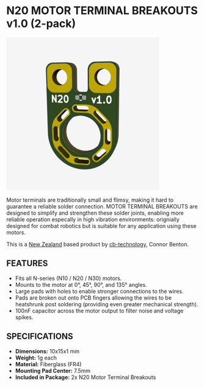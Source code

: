 # N20 MOTOR TERMINAL BREAKOUTS v1.0 (2-pack)

<img src="assets/1.0_BREAKOUT.JPG" width="400">

Motor terminals are traditionally small and flimsy, making it hard to guarantee a reliable solder connection.
MOTOR TERMINAL BREAKOUTS are designed to simplify and strengthen these solder joints, enabling more reliable operation especally in high vibration environments: orignially designed for combat robotics but is suitable for any application using these motors. 
  
This is a [New Zealand](https://www.google.co.nz/maps/place/Christchurch+New+Zealand) based product by [cb-technology](https://www.cb-technology.co.nz/), Connor Benton.

## FEATURES
- Fits all N-series (N10 / N20 / N30) motors.
- Mounts to the motor at 0°, 45°, 90°, and 135° angles.
- Large pads with holes to enable stronger connections to the wires.
- Pads are broken out onto PCB fingers allowing the wires to be heatshrunk post soldering (providing even greater mechanical strength).
- 100nF capacitor across the motor output to filter noise and voltage spikes.

## SPECIFICATIONS
- **Dimensions:** 10x15x1 mm
- **Weight:** 1g each
- **Material:** Fiberglass (FR4)
- **Mounting Pad Center:** 7.5mm
- **Included in Package:** 2x N20 Motor Terminal Breakouts